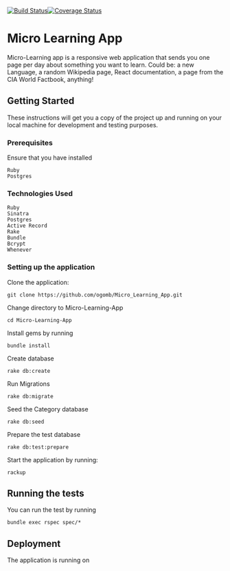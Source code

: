 [![Build Status](https://travis-ci.org/ogomb/Micro_Learning_App.svg?branch=master)](https://travis-ci.org/ogomb/Micro_Learning_App)[![Coverage Status](https://coveralls.io/repos/github/ogomb/Micro_Learning_App/badge.svg?branch=master)](https://coveralls.io/github/ogomb/Micro_Learning_App?branch=master)


# Micro Learning App


Micro-Learning app is a responsive web application that sends you one page per day about something you want to learn. Could be: a new Language, a random Wikipedia page, React documentation, a page from the CIA World Factbook, anything!

## Getting Started

These instructions will get you a copy of the project up and running on your local machine for development and testing purposes. 

### Prerequisites

Ensure that you have installed
```
Ruby  
Postgres
``` 
### Technologies Used

```
Ruby
Sinatra
Postgres
Active Record
Rake
Bundle
Bcrypt
Whenever
```

### Setting up the application
Clone the application:
```
git clone https://github.com/ogomb/Micro_Learning_App.git
```

Change directory to Micro-Learning-App  
```
cd Micro-Learning-App
```

Install gems by running 
```
bundle install
```
Create database 
```
rake db:create
```
Run Migrations
```
rake db:migrate
```
Seed the Category database
```
rake db:seed
```
Prepare the test database
```
rake db:test:prepare
```
Start the application by running:

```
rackup
```

## Running the tests

You can run the test by running
```
bundle exec rspec spec/*
```

## Deployment

The application is running on

